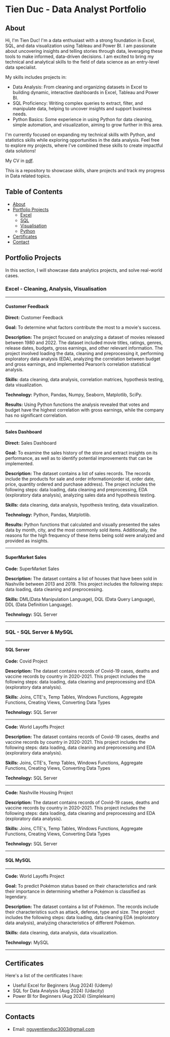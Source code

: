 # Tien Duc - Data Analyst Portfolio
## About
Hi, I'm Tien Duc! I'm a data enthusiast with a strong foundation in Excel, SQL, and data visualization using Tableau and Power BI. I am passionate about uncovering insights and telling stories through data, leveraging these tools to make informed, data-driven decisions. I am excited to bring my technical and analytical skills to the field of data science as an entry-level data specialist. 

My skills includes projects in:

- Data Analysis: From cleaning and organizing datasets in Excel to building dynamic, interactive dashboards in Excel, Tableau and Power BI.
- SQL Proficiency: Writing complex queries to extract, filter, and manipulate data, helping to uncover insights and support business needs.
- Python Basics: Some experience in using Python for data cleaning, simple automation, and visualization, aiming to grow further in this area.

I'm currently focused on expanding my technical skills with Python, and statistics skills while exploring opportunities in the data analysis. Feel free to explore my projects, where I've combined these skills to create impactful data solutions!

My CV in [pdf](link).

This is a repository to showcase skills, share projects and track my progress in Data related topics.

## Table of Contents
- [About](https://github.com/tienductienduc/PortfolioProjects/tree/main?tab=readme-ov-file#about)
- [Portfolio Projects](https://github.com/tienductienduc/PortfolioProjects/tree/main?tab=readme-ov-file#portfolio-projects)
  - [Excel](https://github.com/tienductienduc/PortfolioProjects/tree/main?tab=readme-ov-file#excel---cleaning-analysis-visualisation)
  - [SQL](https://github.com/tienductienduc/PortfolioProjects/tree/main?tab=readme-ov-file#sql---sql-server--mysql)
  - [Visualisation](url)
  - [Python](url)
- [Certificates](https://github.com/tienductienduc/PortfolioProjects/tree/main?tab=readme-ov-file#certificates)
- [Contact](https://github.com/tienductienduc/PortfolioProjects/tree/main?tab=readme-ov-file#certificates)
## Portfolio Projects
In this section, I will showcase data analytics projects, and solve real-world cases.

### Excel - Cleaning, Analysis, Visualisation

----------------------------------
#### Customer Feedback
**Direct:** Customer Feedback

**Goal:** To determine what factors contribute the most to a movie's success.

**Description:** The project focused on analyzing a dataset of movies released between 1980 and 2022. The dataset included movie titles, ratings, genres, release dates, budgets, gross earnings, and other relevant information. The project involved loading the data, cleaning and preprocessing it, performing exploratory data analysis (EDA), analyzing the correlation between budget and gross earnings, and implemented Pearson’s correlation statistical analysis.

**Skills:** data cleaning, data analysis, correlation matrices, hypothesis testing, data visualization.

**Technology:** Python, Pandas, Numpy, Seaborn, Matplotlib, SciPy.

**Results:** Using Python functions the analysis revealed that votes and budget have the highest correlation with gross earnings, while the company has no significant correlation.

----------------------------------
#### Sales Dashboard
**Direct:** Sales Dashboard

**Goal:** To examine the sales history of the store and extract insights on its performance, as well as to identify potential improvements that can be implemented.

**Description:** The dataset contains a list of sales records.  The records include the products for sale and order information(order id, order date, price, quantity ordered and purchase address). The project includes the following steps: data loading, data cleaning and preprocessing, EDA (exploratory data analysis), analyzing sales data and hypothesis testing.

**Skills:** data cleaning, data analysis, hypothesis testing, data visualization.

**Technology:** Python, Pandas, Matplotlib.

**Results:** Python functions that calculated and visually presented the sales data by month, city, and the most commonly sold items. Additionally, the reasons for the high frequency of these items being sold were analyzed and provided as insights.

----------------------------------
#### SuperMarket Sales
**Code:** SuperMarket Sales

**Description:** The dataset contains a list of houses that have been sold in Nashville between 2013 and 2019. This project includes the following steps: data loading, data cleaning and preprocessing.

**Skills:** DML(Data Manipulation Language), DQL (Data Query Language), DDL (Data Definition Language).

**Technology:** SQL Server

----------------------------------
### SQL - SQL Server & MySQL

----------------------------------
#### SQL Server
**Code:** Covid Project

**Description:** The dataset contains records of Covid-19 cases, deaths and vaccine records by country in 2020-2021. This project includes the following steps: data loading, data cleaning and preprocessing and EDA (exploratory data analysis).

**Skills:** Joins, CTE's, Temp Tables, Windows Functions, Aggregate Functions, Creating Views, Converting Data Types

**Technology:** SQL Server

----------------------------------
**Code:** World Layoffs Project

**Description:** The dataset contains records of Covid-19 cases, deaths and vaccine records by country in 2020-2021. This project includes the following steps: data loading, data cleaning and preprocessing and EDA (exploratory data analysis).

**Skills:** Joins, CTE's, Temp Tables, Windows Functions, Aggregate Functions, Creating Views, Converting Data Types

**Technology:** SQL Server

----------------------------------
**Code:** Nashville Housing Project

**Description:** The dataset contains records of Covid-19 cases, deaths and vaccine records by country in 2020-2021. This project includes the following steps: data loading, data cleaning and preprocessing and EDA (exploratory data analysis).

**Skills:** Joins, CTE's, Temp Tables, Windows Functions, Aggregate Functions, Creating Views, Converting Data Types

**Technology:** SQL Server


----------------------------------
#### SQL MySQL

----------------------------------
**Code:** World Layoffs Project

**Goal:** To predict Pokémon status based on their characteristics and rank their importance in determining whether a Pokémon is classified as legendary.

**Description:** The dataset contains a list of  Pokémon.  The records include their characteristics such as attack, defense, type and size. The project includes the following steps: data loading, data cleaning EDA (exploratory data analysis), analyzing characteristics of different Pokémon.

**Skills:** data cleaning, data analysis, data visualization.

**Technology:** MySQL 


----------------------------------
## Certificates
Here's a list of the certificates I have:
- Useful Excel for Beginners (Aug 2024) (Udemy)
- SQL for Data Analysis (Aug 2024) (Udacity)
- Power BI for Beginners (Aug 2024) (Simplelearn)

----------------------------------
## Contacts
- Email: nguyentienduc3003@gmail.com
